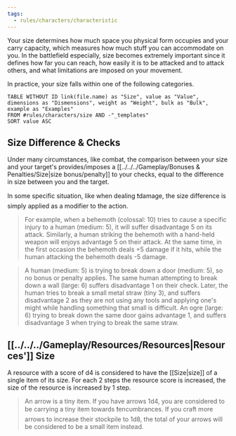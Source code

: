 ```yaml
---
tags:
  - rules/characters/characteristic
---
```

Your size determines how much space you physical form occupies and your carry capacity, which measures how much stuff you can accommodate on you.
In the battlefield especially, size becomes extremely important since it defines how far you can reach, how easily it is to be attacked and to attack others, and what limitations are imposed on your movement.

In practice, your size falls within one of the following categories.
```dataview
TABLE WITHOUT ID link(file.name) as "Size", value as "Value", dimensions as "Dismensions", weight as "Weight", bulk as "Bulk", example as "Examples"
FROM #rules/characters/size AND -"_templates"
SORT value ASC
```

## Size Difference & Checks
Under many circumstances, like combat, the comparison between your size and your target's provides/imposes a  [[../../../Gameplay/Bonuses & Penalties/Size|size bonus/penalty]] to your checks, equal to the difference in size between you and the target.

In some specific situation, like when dealing ❗damage, the size difference is simply applied as a modifier to the action.

> For example, when a behemoth (colossal: 10) tries to cause a specific injury to a human (medium: 5), it will suffer disadvantage 5 on its attack. Similarly, a human striking the behemoth with a hand-held weapon will enjoys advantage 5 on their attack. At the same time, in the first occasion the behemoth deals +5 damage if it hits, while the human attacking the behemoth deals -5 damage.

> A human (medium: 5) is trying to break down a door (medium: 5), so no bonus or penalty applies. The same human attempting to break down a wall (large: 6) suffers disadvantage 1 on their check. Later, the human tries to break a small metal straw (tiny 3), and suffers disadvantage 2 as they are not using any tools and applying one's might while handling something that small is difficult. An ogre (large: 6) trying to break down the same door gains advantage 1, and suffers disadvantage 3 when trying to break the same straw.

## [[../../../Gameplay/Resources/Resources|Resources']] Size
A resource with a score of d4 is considered to have the [[Size|size]] of a single item of its size.
For each 2 steps the resource score is increased, the size of the resource is increased by 1 step.
> An arrow is a tiny item. If you have arrows 1d4, you are considered to be carrying a tiny item towards ❗encumbrances. If you craft more arrows to increase their stockpile to 1d8, the total of your arrows will be considered to be a small item instead.
